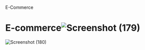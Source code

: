 E-Commerce
# E-commerce![Screenshot (179)](https://github.com/mukulsharma889/E-commerce/assets/100365496/d3bbfe48-feba-40be-90a2-c91acdb774f8)
![Screenshot (180)](https://github.com/mukulsharma889/E-commerce/assets/100365496/4c30d4b2-94a7-4416-83a8-9ef4a0973727)
